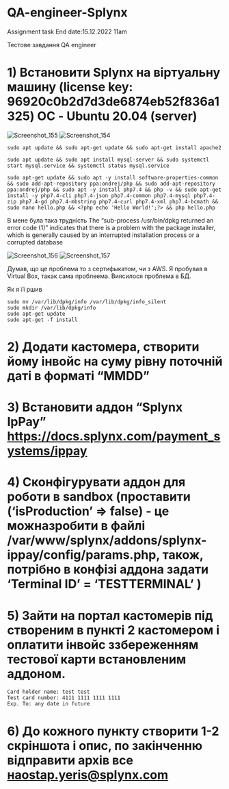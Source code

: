 # QA-engineer-Splynx
Assignment task End date:15.12.2022  11am

Тестове завдання
QA engineer

# 1) Встановити Splynx на віртуальну машину (license key: 96920c0b2d7d3de6874eb52f836a1325) ОС - Ubuntu 20.04 (server)
![Screenshot_155](https://user-images.githubusercontent.com/106797604/207785731-7c41ee5a-a2f5-4417-842f-a6bb817e088a.png)
![Screenshot_154](https://user-images.githubusercontent.com/106797604/207785729-08441f17-0db8-42c8-b6c8-0289731a08b9.png)
```
sudo apt update && sudo apt-get update && sudo apt-get install apache2
```
```
sudo apt update && sudo apt install mysql-server && sudo systemctl start mysql.service && systemctl status mysql.service
```
```
sudo apt-get update && sudo apt -y install software-properties-common && sudo add-apt-repository ppa:ondrej/php && sudo add-apt-repository ppa:ondrej/php && sudo apt -y install php7.4 && php -v && sudo apt-get install -y php7.4-cli php7.4-json php7.4-common php7.4-mysql php7.4-zip php7.4-gd php7.4-mbstring php7.4-curl php7.4-xml php7.4-bcmath && sudo nano hello.php && <?php echo 'Hello World!';?> && php hello.php
```

В мене була така трудність
The “sub-process /usr/bin/dpkg returned an error code (1)” indicates that there is a problem with the package installer, which is generally caused by an interrupted installation process or a corrupted database

![Screenshot_156](https://user-images.githubusercontent.com/106797604/208024387-ceb69e2c-c0d4-40b7-b15a-2022d6a5b066.png)
![Screenshot_157](https://user-images.githubusercontent.com/106797604/208024388-c1f4fce4-6c17-4a48-9440-6c3dfaec9c54.png)

Думав, що це проблема то з сертифыкатом, чи з AWS. Я пробував в Virtual Box, такак сама проблеема. Виясилося проблема в БД.

Як я її ршив
```
sudo mv /var/lib/dpkg/info /var/lib/dpkg/info_silent
sudo mkdir /var/lib/dpkg/info
sudo apt-get update
sudo apt-get -f install
```
# 2) Додати кастомера, створити йому інвойс на суму рівну поточній даті в форматі “MMDD”
# 3) Встановити аддон “Splynx IpPay” https://docs.splynx.com/payment_systems/ippay
# 4) Сконфігурувати аддон для роботи в sandbox (проставити (‘isProduction’ => false) - це можназробити в файлі /var/www/splynx/addons/splynx-ippay/config/params.php, також, потрібно в конфізі аддона задати ‘Terminal ID’ = ‘TESTTERMINAL’ )

# 5) Зайти на портал кастомерів під створеним в пункті 2 кастомером і оплатити інвойс ззбереженням тестової карти встановленим аддоном.
 ```
 Card holder name: test test
Test card number: 4111 1111 1111 1111
Exp. To: any date in future
```
# 6) До кожного пункту створити 1-2 скріншота і опис, по закінченню відправити архів все наostap.yeris@splynx.com
